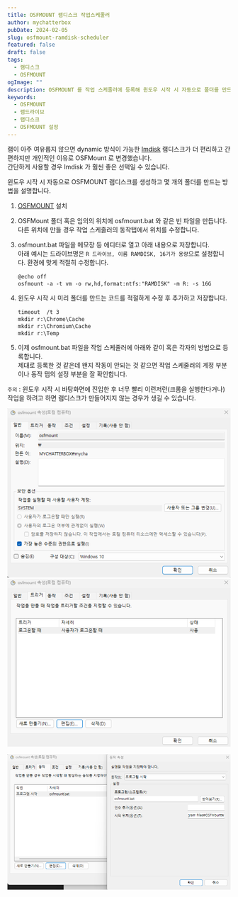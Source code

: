 ```yaml
---
title: OSFMOUNT 램디스크 작업스케줄러
author: mychatterbox
pubDate: 2024-02-05
slug: osfmount-ramdisk-scheduler
featured: false
draft: false
tags:
  - 램디스크
  - OSFMOUNT
ogImage: ""
description: OSFMOUNT 를 작업 스케줄러에 등록해 윈도우 시작 시 자동으로 폴더를 만드는 방법을 설명합니다.
keywords:
  - OSFMOUNT
  - 램드라이브
  - 램디스크
  - OSFMOUNT 설정
---
```


램이 아주 여유롭지 않으면 dynamic 방식이 가능한 [Imdisk](https://sourceforge.net/projects/imdisk-toolkit/) 램디스크가 더 편리하고 간편하지만 개인적인 이유로 OSFMount 로 변경했습니다.  
간단하게 사용할 경우 Imdisk 가 훨씬 좋은 선택일 수 있습니다.

윈도우 시작 시 자동으로 OSFMOUNT 램디스크를 생성하고 몇 개의 폴더를 만드는 방법을 설명합니다.

1. [OSFMOUNT](https://www.osforensics.com/tools/mount-disk-images.html) 설치
2. OSFMount 폴더 혹은 임의의 위치에 osfmount.bat 와 같은 빈 파일을 만듭니다.  
   다른 위치에 만들 경우 작업 스케줄러의 동작탭에서 위치를 수정합니다.
3. osfmount.bat 파일을 메모장 등 에디터로 열고 아래 내용으로 저장합니다.  
   아래 예시는 드라이브명은 `R 드라이브, 이름 RAMDISK, 16기가 용량`으로 설정합니다. 환경에 맞게 적절히 수정합니다.

   ```
   @echo off
   osfmount -a -t vm -o rw,hd,format:ntfs:"RAMDISK" -m R: -s 16G
   ```

4. 윈도우 시작 시 미리 폴더를 만드는 코드를 적절하게 수정 후 추가하고 저장합니다.

   ```
   timeout  /t 3
   mkdir r:\Chrome\Cache
   mkdir r:\Chromium\Cache
   mkdir r:\Temp
   ```

5. 이제 osfmount.bat 파일을 작업 스케줄러에 아래와 같이 혹은 각자의 방법으로 등록합니다.  
   제대로 등록한 것 같은데 왠지 작동이 안되는 것 같으면 작업 스케줄러의 계정 부분이나 동작 탭의 설정 부분을 잘 확인합니다.

`주의` : 윈도우 시작 시 바탕화면에 진입한 후 너무 빨리 이런저런(크롬을 실행한다거나) 작업을 하려고 하면 램디스크가 만들어지지 않는 경우가 생길 수 있습니다.

![sample](../../assets/blog-images/2024/osfmount-ramdisk-scheduler_1.png)
![sample](../../assets/blog-images/2024/osfmount-ramdisk-scheduler_2.png)

![sample](../../assets/blog-images/2024/osfmount-ramdisk-scheduler_3.png)
